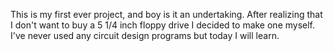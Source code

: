 This is my first ever project, and boy is it an undertaking. After realizing that I don't want to buy a 5 1/4 inch floppy drive I decided to make one myself.
I've never used any circuit design programs but today I will learn.
